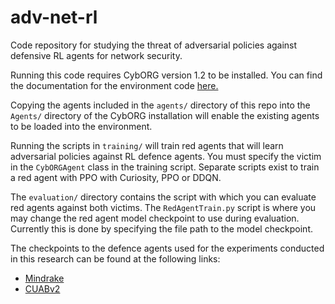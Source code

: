 # adv-net-rl
Code repository for studying the threat of adversarial policies against defensive RL agents for network security.

Running this code requires CybORG version 1.2 to be installed. You can find the documentation for the environment code [here.](https://github.com/cage-challenge/CybORG/tree/cage-challenge-1)

Copying the agents included in the `agents/` directory of this repo into the `Agents/` directory of the CybORG installation will enable the existing agents to be loaded into the environment. 

Running the scripts in `training/` will train red agents that will learn adversarial policies against RL defence agents. You must specify the victim in the ```CybORGAgent``` class in the training script. Separate scripts exist to train a red agent with PPO with Curiosity, PPO or DDQN.

The `evaluation/` directory contains the script with which you can evaluate red agents against both victims. The ```RedAgentTrain.py``` script is where you may change the red agent model checkpoint to use during evaluation. Currently this is done by specifying the file path to the model checkpoint.

The checkpoints to the defence agents used for the experiments conducted in this research can be found at the following links:
- [Mindrake](https://github.com/alan-turing-institute/cage-challenge-1-public)
- [CUABv2](https://github.com/mprhode/cyborg-submission-CUABv2)



